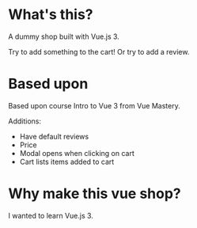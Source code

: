 # What's this?
A dummy shop built with Vue.js 3.

Try to add something to the cart! Or try to add a review.

# Based upon

Based upon course Intro to Vue 3 from Vue Mastery.

Additions:
- Have default reviews
- Price
- Modal opens when clicking on cart
- Cart lists items added to cart

# Why make this vue shop?

I wanted to learn Vue.js 3.